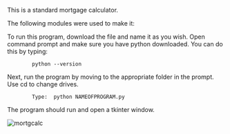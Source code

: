 This is a standard mortgage calculator.  

The following modules were used to make it:


To run this program, download the file and name it as you wish. 
Open command prompt and make sure you have python downloaded.
You can do this by typing:

            python --version 

Next, run the program by moving to the appropriate folder in the prompt.
Use cd to change drives. 

            Type:  python NAMEOFPROGRAM.py 

The program should run and open a tkinter window. 




![mortgcalc](https://github.com/guzmanwolfrank/Python/assets/29739578/dbf9214d-982f-4bbc-980a-6c7839b7a526)
